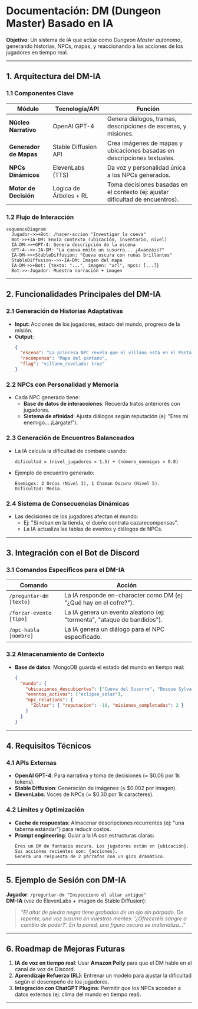 # Documentación: **DM (Dungeon Master) Basado en IA**

**Objetivo**: Un sistema de IA que actúe como _Dungeon Master autónomo_, generando historias, NPCs, mapas, y reaccionando a las acciones de los jugadores en tiempo real.

---

## **1. Arquitectura del DM-IA**

### **1.1 Componentes Clave**

| Módulo                 | Tecnología/API         | Función                                                                        |
| ---------------------- | ---------------------- | ------------------------------------------------------------------------------ |
| **Núcleo Narrativo**   | OpenAI GPT-4           | Genera diálogos, tramas, descripciones de escenas, y misiones.                 |
| **Generador de Mapas** | Stable Diffusion API   | Crea imágenes de mapas y ubicaciones basadas en descripciones textuales.       |
| **NPCs Dinámicos**     | ElevenLabs (TTS)       | Da voz y personalidad única a los NPCs generados.                              |
| **Motor de Decisión**  | Lógica de Árboles + RL | Toma decisiones basadas en el contexto (ej: ajustar dificultad de encuentros). |

### **1.2 Flujo de Interacción**

```mermaid
sequenceDiagram
  Jugador->>+Bot: /hacer-accion "Investigar la cueva"
  Bot->>+IA-DM: Envía contexto (ubicación, inventario, nivel)
  IA-DM->>+GPT-4: Genera descripción de la escena
  GPT-4-->>-IA-DM: "La cueva emite un susurro... ¿Avanzáis?"
  IA-DM->>+StableDiffusion: "Cueva oscura con runas brillantes"
  StableDiffusion-->>-IA-DM: Imagen del mapa
  IA-DM->>+Bot: {texto: "...", imagen: "url", npcs: [...]}
  Bot->>-Jugador: Muestra narración + imagen
```

---

## **2. Funcionalidades Principales del DM-IA**

### **2.1 Generación de Historias Adaptativas**

- **Input**: Acciones de los jugadores, estado del mundo, progreso de la misión.
- **Output**:
  ```json
  {
    "escena": "La princesa NPC revela que el villano está en el Pantano de las Lágrimas.",
    "recompensa": "Mapa del pantano",
    "flag": "villano_revelado: true"
  }
  ```

### **2.2 NPCs con Personalidad y Memoria**

- Cada NPC generado tiene:
  - **Base de datos de interacciones**: Recuerda tratos anteriores con jugadores.
  - **Sistema de afinidad**: Ajusta diálogos según reputación (ej: "Eres mi enemigo... ¡Lárgate!").

### **2.3 Generación de Encuentros Balanceados**

- La IA calcula la dificultad de combate usando:
  ```
  dificultad = (nivel_jugadores × 1.5) + (número_enemigos × 0.8)
  ```
- Ejemplo de encuentro generado:
  ```
  Enemigos: 2 Orcos (Nivel 3), 1 Chaman Oscuro (Nivel 5).
  Dificultad: Media.
  ```

### **2.4 Sistema de Consecuencias Dinámicas**

- Las decisiones de los jugadores afectan el mundo:
  - Ej: "Si roban en la tienda, el dueño contrata cazarecompensas".
  - La IA actualiza las tablas de eventos y diálogos de NPCs.

---

## **3. Integración con el Bot de Discord**

### **3.1 Comandos Específicos para el DM-IA**

| Comando                 | Acción                                                                   |
| ----------------------- | ------------------------------------------------------------------------ |
| `/preguntar-dm [texto]` | La IA responde en-character como DM (ej: "¿Qué hay en el cofre?").       |
| `/forzar-evento [tipo]` | La IA genera un evento aleatorio (ej: "tormenta", "ataque de bandidos"). |
| `/npc-habla [nombre]`   | La IA genera un diálogo para el NPC especificado.                        |

### **3.2 Almacenamiento de Contexto**

- **Base de datos**: MongoDB guarda el estado del mundo en tiempo real:
  ```json
  {
    "mundo": {
      "ubicaciones_descubiertas": ["Cueva del Susurro", "Bosque Sylvano"],
      "eventos_activos": ["eclipse_solar"],
      "npc_relations": {
        "Zoltar": { "reputacion": -10, "misiones_completadas": 2 }
      }
    }
  }
  ```

---

## **4. Requisitos Técnicos**

### **4.1 APIs Externas**

- **OpenAI GPT-4**: Para narrativa y toma de decisiones (≈ $0.06 por 1k tokens).
- **Stable Diffusion**: Generación de imágenes (≈ $0.002 por imagen).
- **ElevenLabs**: Voces de NPCs (≈ $0.30 por 1k caracteres).

### **4.2 Límites y Optimización**

- **Cache de respuestas**: Almacenar descripciones recurrentes (ej: "una taberna estándar") para reducir costos.
- **Prompt engineering**: Guiar a la IA con estructuras claras:
  ```
  Eres un DM de fantasía oscura. Los jugadores están en {ubicación}.
  Sus acciones recientes son: {acciones}.
  Genera una respuesta de 2 párrafos con un giro dramático.
  ```

---

## **5. Ejemplo de Sesión con DM-IA**

**Jugador**: `/preguntar-dm "Inspecciono el altar antiguo"`  
**DM-IA** (voz de ElevenLabs + imagen de Stable Diffusion):

> _"El altar de piedra negra tiene grabados de un ojo sin párpado. De repente, una voz susurra en vuestras mentes: '¿Ofreceréis sangre a cambio de poder?'. En la pared, una figura oscura se materializa..."_

---

## **6. Roadmap de Mejoras Futuras**

1. **IA de voz en tiempo real**: Usar **Amazon Polly** para que el DM hable en el canal de voz de Discord.
2. **Aprendizaje Refuerzo (RL)**: Entrenar un modelo para ajustar la dificultad según el desempeño de los jugadores.
3. **Integración con ChatGPT Plugins**: Permitir que los NPCs accedan a datos externos (ej: clima del mundo en tiempo real).

---
